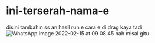 # ini-terserah-nama-e
disini tambahin ss an hasil run e 
cara e di drag kaya tadi
![WhatsApp Image 2022-02-15 at 09 08 45](https://user-images.githubusercontent.com/101534228/173716923-f40fa0aa-0083-41b8-bdb7-e15118692550.jpeg)
nah misal gitu

